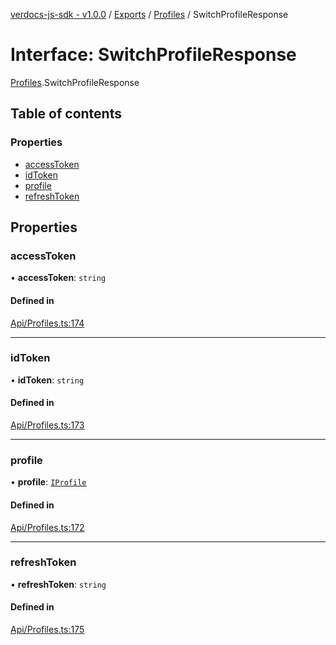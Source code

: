 [verdocs-js-sdk - v1.0.0](../README.md) / [Exports](../modules.md) / [Profiles](../modules/Profiles.md) / SwitchProfileResponse

# Interface: SwitchProfileResponse

[Profiles](../modules/Profiles.md).SwitchProfileResponse

## Table of contents

### Properties

- [accessToken](Profiles.SwitchProfileResponse.md#accesstoken)
- [idToken](Profiles.SwitchProfileResponse.md#idtoken)
- [profile](Profiles.SwitchProfileResponse.md#profile)
- [refreshToken](Profiles.SwitchProfileResponse.md#refreshtoken)

## Properties

### accessToken

• **accessToken**: `string`

#### Defined in

[Api/Profiles.ts:174](https://github.com/Verdocs/js-sdk/blob/6ec87bd/src/Api/Profiles.ts#L174)

___

### idToken

• **idToken**: `string`

#### Defined in

[Api/Profiles.ts:173](https://github.com/Verdocs/js-sdk/blob/6ec87bd/src/Api/Profiles.ts#L173)

___

### profile

• **profile**: [`IProfile`](Profiles.IProfile.md)

#### Defined in

[Api/Profiles.ts:172](https://github.com/Verdocs/js-sdk/blob/6ec87bd/src/Api/Profiles.ts#L172)

___

### refreshToken

• **refreshToken**: `string`

#### Defined in

[Api/Profiles.ts:175](https://github.com/Verdocs/js-sdk/blob/6ec87bd/src/Api/Profiles.ts#L175)
